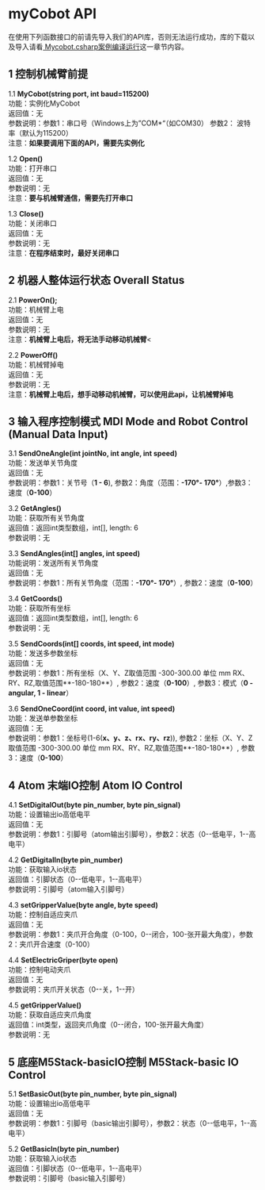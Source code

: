 # myCobot API
在使用下列函数接口的前请先导入我们的API库，否则无法运行成功，库的下载以及导入请看[ Mycobot.csharp案例编译运行](9.2-build.md)这一章节内容。<br>
## 1 控制机械臂前提<br>

1.1  **MyCobot(string port, int baud=115200)**<br>
功能：实例化MyCobot<br>
返回值：无<br>
参数说明：参数1：串口号（Windows上为”COM*“（如COM30） 参数2： 波特率（默认为115200）<br>
注意：**如果要调用下面的API，需要先实例化**<br>

1.2 **Open()** <br>
功能：打开串口 <br>
返回值：无<br>
参数说明：无<br>
注意：**要与机械臂通信，需要先打开串口**<br>

1.3 **Close()** <br>
功能：关闭串口 <br>
返回值：无<br>
参数说明：无<br>
注意：**在程序结束时，最好关闭串口**<br>

## 2 机器人整体运行状态 Overall Status
2.1 **PowerOn();** <br>
功能：机械臂上电 <br>
返回值：无<br>
参数说明：无<br>
注意：**机械臂上电后，将无法手动移动机械臂**<

2.2 **PowerOff()** <br>
功能：机械臂掉电 <br>
返回值：无<br>
参数说明：无<br>
注意：**机械臂上电后，想手动移动机械臂，可以使用此api，让机械臂掉电**<br>

## 3 输入程序控制模式 MDI Mode and Robot Control (Manual Data Input)
3.1 **SendOneAngle(int jointNo, int angle, int speed)**<br>
功能：发送单关节角度<br>
返回值：无<br>
参数说明：参数1：关节号（**1 - 6**), 参数2：角度（范围：**-170°- 170°**）,参数3：速度（**0-100**）<br>

3.2 **GetAngles()**<br>
功能：获取所有关节角度<br>
返回值：返回int类型数组，int[], length: 6<br>
参数说明：无<br>

3.3 **SendAngles(int[] angles, int speed)**<br>
功能说明：发送所有关节角度<br>
返回值：无<br>
参数说明：参数1：所有关节角度（范围：**-170°- 170°**）, 参数2：速度（**0-100**）<br>

3.4 **GetCoords()**<br>
功能：获取所有坐标<br>
返回值：返回int类型数组，int[], length: 6<br>
参数说明：无<br>

3.5 **SendCoords(int[] coords, int speed, int mode)**<br>
功能：发送多参数坐标<br>
返回值：无<br>
参数说明：参数1：所有坐标（X、Y、Z取值范围 -300-300.00 单位 mm  RX、RY、RZ,取值范围**-180-180**）, 参数2：速度（**0-100**）, 参数3：模式（**0 - angular, 1 - linear**）<br>

3.6 **SendOneCoord(int coord, int value, int speed)**<br>
功能：发送单参数坐标<br>
返回值：无<br>
参数说明：参数1：坐标号(1-6(**x、y、z、rx、ry、rz**)), 参数2：坐标（X、Y、Z取值范围 -300-300.00 单位 mm  RX、RY、RZ,取值范围**-180-180**）, 参数3：速度（**0-100**）<br>

## 4 Atom 末端IO控制 Atom IO Control
4.1 **SetDigitalOut(byte pin_number, byte pin_signal)**<br>
功能：设置输出io高低电平<br>
返回值：无<br>
参数说明：参数1：引脚号（atom输出引脚号），参数2：状态（0--低电平，1--高电平）<br>

4.2 **GetDigitalIn(byte pin_number)**<br>
功能：获取输入io状态<br>
返回值：引脚状态（0--低电平，1--高电平）<br>
参数说明：引脚号（atom输入引脚号）<br>

4.3 **setGripperValue(byte angle, byte speed)**<br>
功能：控制自适应夹爪<br>
返回值：无<br>
参数说明：参数1：夹爪开合角度（0-100，0--闭合，100-张开最大角度），参数2：夹爪开合速度（0-100）<br>

4.4 **SetElectricGriper(byte open)**<br>
功能：控制电动夹爪<br>
返回值：无<br>
参数说明：夹爪开关状态（0--关，1--开）<br>

4.5 **getGripperValue()**<br>
功能：获取自适应夹爪角度<br>
返回值：int类型，返回夹爪角度（0--闭合，100-张开最大角度）<br>
参数说明：无<br>

## 5 底座M5Stack-basicIO控制 M5Stack-basic IO Control
5.1 **SetBasicOut(byte pin_number, byte pin_signal)**<br>
功能：设置输出io高低电平<br>
返回值：无<br>
参数说明：参数1：引脚号（basic输出引脚号），参数2：状态（0--低电平，1--高电平）<br>

5.2 **GetBasicIn(byte pin_number)**<br>
功能：获取输入io状态<br>
返回值：引脚状态（0--低电平，1--高电平）<br>
参数说明：引脚号（basic输入引脚号）<br>

